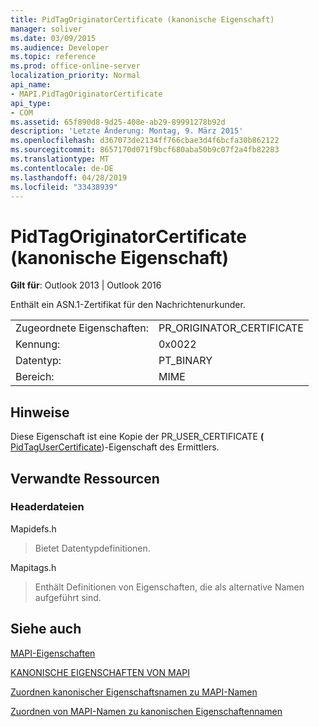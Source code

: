 ```yaml
---
title: PidTagOriginatorCertificate (kanonische Eigenschaft)
manager: soliver
ms.date: 03/09/2015
ms.audience: Developer
ms.topic: reference
ms.prod: office-online-server
localization_priority: Normal
api_name:
- MAPI.PidTagOriginatorCertificate
api_type:
- COM
ms.assetid: 65f890d8-9d25-408e-ab29-89991278b92d
description: 'Letzte Änderung: Montag, 9. März 2015'
ms.openlocfilehash: d367073de2134ff766cbae3d4f6bcfa30b862122
ms.sourcegitcommit: 8657170d071f9bcf680aba50b9c07f2a4fb82283
ms.translationtype: MT
ms.contentlocale: de-DE
ms.lasthandoff: 04/28/2019
ms.locfileid: "33438939"
---
```

# <a name="pidtagoriginatorcertificate-canonical-property"></a>PidTagOriginatorCertificate (kanonische Eigenschaft)

  
  
**Gilt für**: Outlook 2013 | Outlook 2016 
  
Enthält ein ASN.1-Zertifikat für den Nachrichtenurkunder.
  
|||
|:-----|:-----|
|Zugeordnete Eigenschaften:  <br/> |PR_ORIGINATOR_CERTIFICATE  <br/> |
|Kennung:  <br/> |0x0022  <br/> |
|Datentyp:  <br/> |PT_BINARY  <br/> |
|Bereich:  <br/> |MIME  <br/> |
   
## <a name="remarks"></a>Hinweise

Diese Eigenschaft ist eine Kopie der PR_USER_CERTIFICATE **(** [PidTagUserCertificate](pidtagusercertificate-canonical-property.md))-Eigenschaft des Ermittlers.
  
## <a name="related-resources"></a>Verwandte Ressourcen

### <a name="header-files"></a>Headerdateien

Mapidefs.h
  
> Bietet Datentypdefinitionen.
    
Mapitags.h
  
> Enthält Definitionen von Eigenschaften, die als alternative Namen aufgeführt sind.
    
## <a name="see-also"></a>Siehe auch



[MAPI-Eigenschaften](mapi-properties.md)
  
[KANONISCHE EIGENSCHAFTEN VON MAPI](mapi-canonical-properties.md)
  
[Zuordnen kanonischer Eigenschaftsnamen zu MAPI-Namen](mapping-canonical-property-names-to-mapi-names.md)
  
[Zuordnen von MAPI-Namen zu kanonischen Eigenschaftennamen](mapping-mapi-names-to-canonical-property-names.md)

